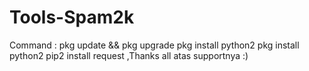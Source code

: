 # Tools-Spam2k
Command : pkg update &amp;&amp; pkg upgrade pkg install python2 pkg install python2 pip2 install request ,Thanks all atas supportnya :)
